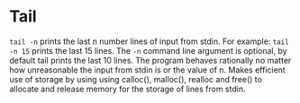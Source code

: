 # Tail
`tail -n` prints the last n number lines of input from stdin. For example: `tail -n 15` prints the last 15 lines.
The `-n` command line argument is optional, by default tail prints the last 10 lines.
The program behaves rationally no matter how unreasonable the input from stdin is or the value of n.
Makes efficient use of storage by using using calloc(), malloc(), realloc and free() to allocate and release memory for the storage of lines from stdin.
